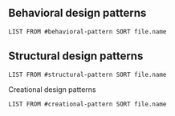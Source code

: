 ## Behavioral design patterns
```dataview
LIST FROM #behavioral-pattern SORT file.name
```
## Structural design patterns
```dataview
LIST FROM #structural-pattern SORT file.name
```

Creational design patterns
```dataview
LIST FROM #creational-pattern SORT file.name
```